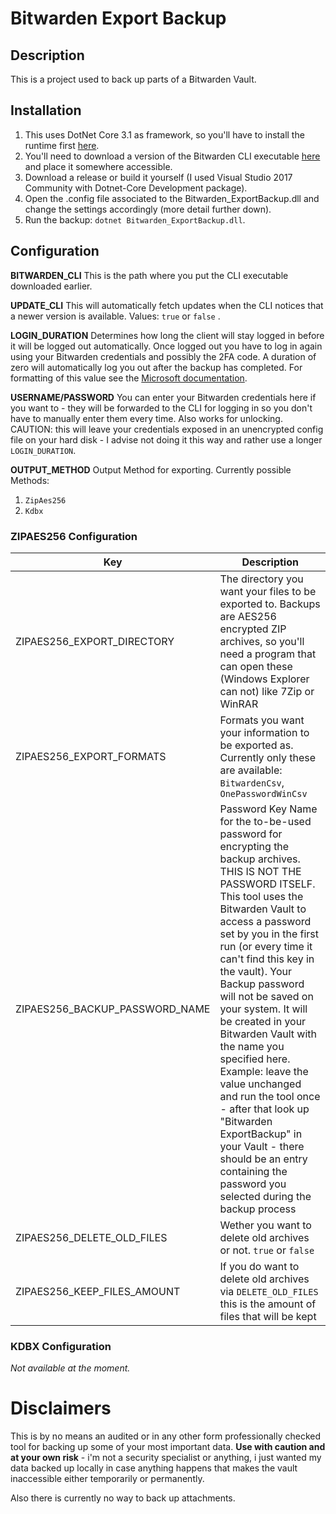 

# Bitwarden Export Backup
## Description
This is a project used to back up parts of a Bitwarden Vault. 

## Installation

 1. This uses DotNet Core 3.1 as framework, so you'll have to install the runtime first [here](https://dotnet.microsoft.com/download).
 2. You'll need to download a version of the Bitwarden CLI executable [here](https://github.com/bitwarden/cli/releases) and place it somewhere accessible.
 3. Download a release or build it yourself (I used Visual Studio 2017 Community with Dotnet-Core Development package).
 4. Open the .config file associated to the Bitwarden_ExportBackup.dll and change the settings accordingly (more detail further down).
 5. Run the backup: `dotnet Bitwarden_ExportBackup.dll`.
## Configuration
**BITWARDEN_CLI**
This is the path where you put the CLI executable downloaded earlier. 

**UPDATE_CLI**
This will automatically fetch updates  when the CLI notices that a newer version is available.
Values: `true` or `false` .

**LOGIN_DURATION**
Determines how long the client will stay logged in before it will be logged out automatically. Once logged out you have to log in again using your Bitwarden credentials and possibly the 2FA code.
A duration of zero will automatically log you out after the backup has completed.
For formatting of this value see the [Microsoft documentation](https://docs.microsoft.com/en-us/dotnet/standard/base-types/standard-timespan-format-strings#the-constant-c-format-specifier).

**USERNAME/PASSWORD**
You can enter your Bitwarden credentials here if you want to - they will be forwarded to the CLI for logging in so you don't have to manually enter them every time. Also works for unlocking.
CAUTION: this will leave your credentials exposed in an unencrypted config file on your hard disk - I advise not doing it this way and rather use a longer `LOGIN_DURATION`.

**OUTPUT_METHOD**
Output Method for exporting.
Currently possible Methods:
1. `ZipAes256`
2. `Kdbx`

### ZIPAES256 Configuration
|Key|Description|
|--|--|
|ZIPAES256_EXPORT_DIRECTORY|The directory you want your files to be exported to. Backups are AES256 encrypted ZIP archives, so you'll need a  program that can open these (Windows Explorer can not) like 7Zip or WinRAR|
|ZIPAES256_EXPORT_FORMATS|Formats you want your information to be exported as. Currently only these are available: <br>`BitwardenCsv`, `OnePasswordWinCsv`|
|ZIPAES256_BACKUP_PASSWORD_NAME|Password Key Name for the to-be-used password for encrypting the backup archives. THIS IS NOT THE PASSWORD ITSELF.<br>This tool uses the Bitwarden Vault to access a password set by you in the first run (or every time it can't find this key in the vault). Your Backup password will not be saved on your system. It will be created in your Bitwarden Vault with the name you specified here. <br>Example: leave the value unchanged and run the tool once - after that look up "Bitwarden ExportBackup" in your Vault - there should be an entry containing the password you selected during the backup process|
|ZIPAES256_DELETE_OLD_FILES|Wether you want to delete old archives or not. `true` or `false`|
|ZIPAES256_KEEP_FILES_AMOUNT|If you do want to delete old archives via `DELETE_OLD_FILES` this is the amount of files that will be kept|

### KDBX Configuration
*Not available at the moment.*

# Disclaimers
This is by no means an audited or in any other form professionally checked tool for backing up some of your most important data. **Use with caution and at your own risk** - i'm not a security specialist or anything, i just wanted my data backed up locally in case anything happens that makes the vault inaccessible either temporarily or permanently.

Also there is currently no way to back up attachments.

